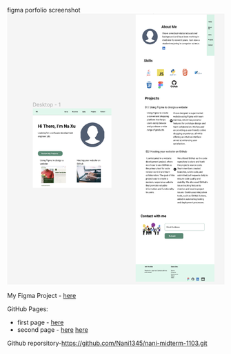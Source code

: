 



figma porfolio screenshot
![image](./docs/images/portfolio.png)

My Figma Project - [here](https://www.figma.com/proto/zdvHG3Abqqt2mcHAShyULf/Untitled?type=design&node-id=1-194&t=hONBVMmBBpo941oO-0&scaling=min-zoom&page-id=0%3A1&starting-point-node-id=1%3A216)


GitHub Pages: 
- first page - [here](./docs/index.html)
- second page - [here](./docs/index2.html)
[here](https://nani1345.github.io/nani-midterm-1103/index.html#section-home)


Github reporsitory-https://github.com/Nani1345/nani-midterm-1103.git

